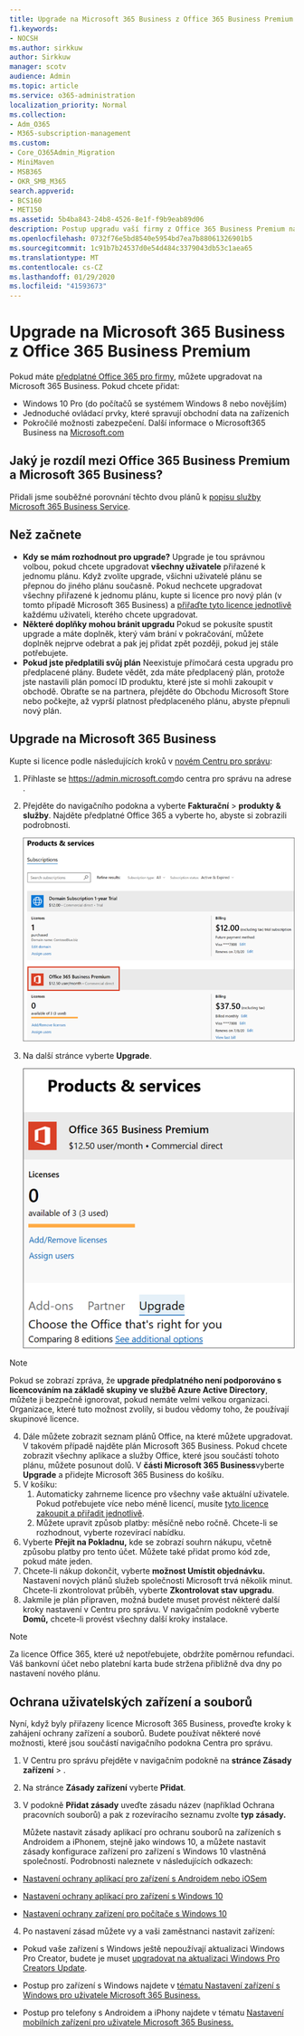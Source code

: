 ```yaml
---
title: Upgrade na Microsoft 365 Business z Office 365 Business Premium
f1.keywords:
- NOCSH
ms.author: sirkkuw
author: Sirkkuw
manager: scotv
audience: Admin
ms.topic: article
ms.service: o365-administration
localization_priority: Normal
ms.collection:
- Adm_O365
- M365-subscription-management
ms.custom:
- Core_O365Admin_Migration
- MiniMaven
- MSB365
- OKR_SMB_M365
search.appverid:
- BCS160
- MET150
ms.assetid: 5b4ba843-24b8-4526-8e1f-f9b9eab89d06
description: Postup upgradu vaší firmy z Office 365 Business Premium na Microsoft 365 Business.
ms.openlocfilehash: 0732f76e5bd8540e5954bd7ea7b88061326901b5
ms.sourcegitcommit: 1c91b7b24537d0e54d484c3379043db53c1aea65
ms.translationtype: MT
ms.contentlocale: cs-CZ
ms.lasthandoff: 01/29/2020
ms.locfileid: "41593673"
---
```

# <a name="upgrade-to-microsoft-365-business-from-office-365-business-premium"></a>Upgrade na Microsoft 365 Business z Office 365 Business Premium

Pokud máte [předplatné Office 365 pro firmy](https://products.office.com/compare-all-microsoft-office-products-4-column?activetab=tab:primaryr2), můžete upgradovat na Microsoft 365 Business. Pokud chcete přidat: 
- Windows 10 Pro (do počítačů se systémem Windows 8 nebo novějším)
- Jednoduché ovládací prvky, které spravují obchodní data na zařízeních
- Pokročilé možnosti zabezpečení.
Další informace o Microsoft365 Business na [Microsoft.com](https://www.microsoft.com/microsoft-365/business)

## <a name="whats-the-difference-between-office-365-business-premium-and-microsoft-365-business"></a>Jaký je rozdíl mezi Office 365 Business Premium a Microsoft 365 Business?
Přidali jsme souběžné porovnání těchto dvou plánů k [popisu služby Microsoft 365 Business Service](https://docs.microsoft.com/office365/servicedescriptions/microsoft-365-service-descriptions/microsoft-365-business-service-description). 

## <a name="before-you-get-started"></a>Než začnete

- **Kdy se mám rozhodnout pro upgrade?** Upgrade je tou správnou volbou, pokud chcete upgradovat **všechny uživatele** přiřazené k jednomu plánu. Když zvolíte upgrade, všichni uživatelé plánu se přepnou do jiného plánu současně. Pokud nechcete upgradovat všechny přiřazené k jednomu plánu, kupte si licence pro nový plán (v tomto případě Microsoft 365 Business) a [přiřaďte tyto licence jednotlivě](https://docs.microsoft.com/office365/admin/manage/assign-licenses-to-users) každému uživateli, kterého chcete upgradovat. 
- **Některé doplňky mohou bránit upgradu** Pokud se pokusíte spustit upgrade a máte doplněk, který vám brání v pokračování, můžete doplněk nejprve odebrat a pak jej přidat zpět později, pokud jej stále potřebujete. 
- **Pokud jste předplatili svůj plán** Neexistuje přímočará cesta upgradu pro předplacené plány. Budete vědět, zda máte předplacený plán, protože jste nastavili plán pomocí ID produktu, které jste si mohli zakoupit v obchodě. Obraťte se na partnera, přejděte do Obchodu Microsoft Store nebo počkejte, až vyprší platnost předplaceného plánu, abyste přepnuli nový plán.

## <a name="upgrade-to-microsoft-365-business"></a>Upgrade na Microsoft 365 Business
Kupte si licence podle následujících kroků v [novém Centru pro správu](https://docs.microsoft.com/office365/admin/microsoft-365-admin-center-preview):
1. Přihlaste se <a href="https://go.microsoft.com/fwlink/p/?linkid=837890" target="_blank">https://admin.microsoft.com</a>do centra pro správu na adrese .
2. Přejděte do navigačního podokna a vyberte **Fakturační** \> **produkty & služby**. Najděte předplatné Office 365 a vyberte ho, abyste si zobrazili podrobnosti. 

    ![Snímek obrazovky ukazuje, jak najít a vybrat předplatné v Centru pro správu.](media/FindYourSubscription.png)

3. Na další stránce vyberte **Upgrade**. 

      ![Snímek obrazovky ukazuje, kde vybrat upgrade v Centru pro správu.](media/SelectUpgrade.png)

  > [!NOTE]
  > Pokud se zobrazí zpráva, že **upgrade předplatného není podporováno s licencováním na základě skupiny ve službě Azure Active Directory**, můžete ji bezpečně ignorovat, pokud nemáte velmi velkou organizaci. Organizace, které tuto možnost zvolily, si budou vědomy toho, že používají skupinové licence.

4. Dále můžete zobrazit seznam plánů Office, na které můžete upgradovat. V takovém případě najděte plán Microsoft 365 Business. Pokud chcete zobrazit všechny aplikace a služby Office, které jsou součástí tohoto plánu, můžete posunout dolů. V **části Microsoft 365 Business**vyberte **Upgrade** a přidejte Microsoft 365 Business do košíku.
5. V košíku:
    1. Automaticky zahrneme licence pro všechny vaše aktuální uživatele. Pokud potřebujete více nebo méně licencí, musíte [tyto licence zakoupit a přiřadit jednotlivě](https://docs.microsoft.com/office365/admin/manage/assign-licenses-to-users).  
    2. Můžete upravit způsob platby: měsíčně nebo ročně. Chcete-li se rozhodnout, vyberte rozevírací nabídku.
6. Vyberte **Přejít na Pokladnu,** kde se zobrazí souhrn nákupu, včetně způsobu platby pro tento účet. Můžete také přidat promo kód zde, pokud máte jeden.
7. Chcete-li nákup dokončit, vyberte **možnost Umístit objednávku.**
Nastavení nových plánů služeb společnosti Microsoft trvá několik minut. Chcete-li zkontrolovat průběh, vyberte **Zkontrolovat stav upgradu**. 
1. Jakmile je plán připraven, možná budete muset provést některé další kroky nastavení v Centru pro správu. V navigačním podokně vyberte **Domů,** chcete-li provést všechny další kroky instalace.

> [!NOTE]
> Za licence Office 365, které už nepotřebujete, obdržíte poměrnou refundaci. Váš bankovní účet nebo platební karta bude stržena přibližně dva dny po nastavení nového plánu.
  
## <a name="protect-user-devices-and-files"></a>Ochrana uživatelských zařízení a souborů

Nyní, když byly přiřazeny licence Microsoft 365 Business, proveďte kroky k zahájení ochrany zařízení a souborů. Budete používat některé nové možnosti, které jsou součástí navigačního podokna Centra pro správu.
  
1. V Centru pro správu přejděte v navigačním podokně na **stránce Zásady** **zařízení** \> .
    
2. Na stránce **Zásady zařízení** vyberte **Přidat**.
    
3. V podokně **Přidat zásady** uveďte zásadu název (například Ochrana pracovních souborů) a pak z rozevíracího seznamu zvolte **typ zásady.** 
    
    Můžete nastavit zásady aplikací pro ochranu souborů na zařízeních s Androidem a iPhonem, stejně jako windows 10, a můžete nastavit zásady konfigurace zařízení pro zařízení s Windows 10 vlastněná společností. Podrobnosti naleznete v následujících odkazech:
    
  - [Nastavení ochrany aplikací pro zařízení s Androidem nebo iOSem](app-protection-settings-for-android-and-ios.md)
    
  - [Nastavení ochrany aplikací pro zařízení s Windows 10](protection-settings-for-windows-10-devices.md)
    
  - [Nastavení ochrany zařízení pro počítače s Windows 10](protection-settings-for-windows-10-pcs.md)
    
  
4. Po nastavení zásad můžete vy a vaši zaměstnanci nastavit zařízení:
    
  - Pokud vaše zařízení s Windows ještě nepoužívají aktualizaci Windows Pro Creator, budete je muset [upgradovat na aktualizaci Windows Pro Creators Update](upgrade-to-windows-pro-creators-update.md).
    
  - Postup pro zařízení s Windows najdete v [tématu Nastavení zařízení s Windows pro uživatele Microsoft 365 Business.](set-up-windows-devices.md) 
    
  - Postup pro telefony s Androidem a iPhony najdete v tématu [Nastavení mobilních zařízení pro uživatele Microsoft 365 Business.](set-up-mobile-devices.md) 
